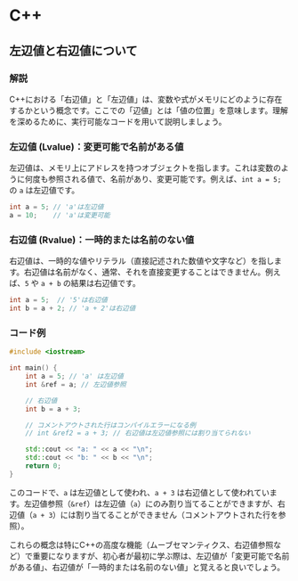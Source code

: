 # C++

## 左辺値と右辺値について

### 解説

C++における「右辺値」と「左辺値」は、変数や式がメモリにどのように存在するかという概念です。ここでの「辺値」とは「値の位置」を意味します。理解を深めるために、実行可能なコードを用いて説明しましょう。

### 左辺値 (Lvalue)：変更可能で名前がある値

左辺値は、メモリ上にアドレスを持つオブジェクトを指します。これは変数のように何度も参照される値で、名前があり、変更可能です。例えば、`int a = 5;` の `a` は左辺値です。

```c++
int a = 5; // 'a'は左辺値
a = 10;    // 'a'は変更可能
```

### 右辺値 (Rvalue)：一時的または名前のない値

右辺値は、一時的な値やリテラル（直接記述された数値や文字など）を指します。右辺値は名前がなく、通常、それを直接変更することはできません。例えば、`5` や `a + b` の結果は右辺値です。

```c++
int a = 5;  // '5'は右辺値
int b = a + 2; // 'a + 2'は右辺値
```

### コード例

```c++
#include <iostream>

int main() {
    int a = 5; // 'a' は左辺値
    int &ref = a; // 左辺値参照

    // 右辺値
    int b = a + 3;

    // コメントアウトされた行はコンパイルエラーになる例
    // int &ref2 = a + 3; // 右辺値は左辺値参照には割り当てられない

    std::cout << "a: " << a << "\n";
    std::cout << "b: " << b << "\n";
    return 0;
}
```

このコードで、`a` は左辺値として使われ、`a + 3` は右辺値として使われています。左辺値参照（`&ref`）は左辺値（`a`）にのみ割り当てることができますが、右辺値（`a + 3`）には割り当てることができません（コメントアウトされた行を参照）。

これらの概念は特にC++の高度な機能（ムーブセマンティクス、右辺値参照など）で重要になりますが、初心者が最初に学ぶ際は、左辺値が「変更可能で名前がある値」、右辺値が「一時的または名前のない値」と覚えると良いでしょう。